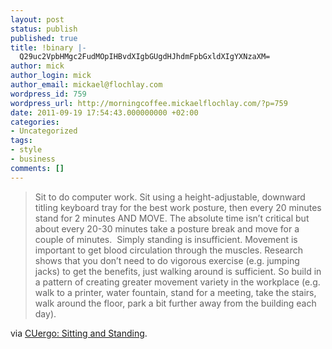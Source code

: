 ```yaml
---
layout: post
status: publish
published: true
title: !binary |-
  Q29uc2VpbHMgc2FudMOpIHBvdXIgbGUgdHJhdmFpbGxldXIgYXNzaXM=
author: mick
author_login: mick
author_email: mickael@flochlay.com
wordpress_id: 759
wordpress_url: http://morningcoffee.mickaelflochlay.com/?p=759
date: 2011-09-19 17:54:43.000000000 +02:00
categories:
- Uncategorized
tags:
- style
- business
comments: []
---
```

<blockquote>Sit to do computer work. Sit using a height-adjustable, downward titling keyboard tray for the best work posture, then every 20 minutes stand for 2 minutes AND MOVE. The absolute time isn’t critical but about every 20-30 minutes take a posture break and move for a couple of minutes.  Simply standing is insufficient. Movement is important to get blood circulation through the muscles. Research shows that you don’t need to do vigorous exercise (e.g. jumping jacks) to get the benefits, just walking around is sufficient. So build in a pattern of creating greater movement variety in the workplace (e.g. walk to a printer, water fountain, stand for a meeting, take the stairs, walk around the floor, park a bit further away from the building each day).</blockquote>
via <a href="http://ergo.human.cornell.edu/CUESitStand.html">CUergo: Sitting and Standing</a>.
